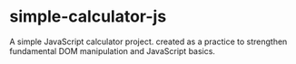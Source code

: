 # simple-calculator-js
A simple JavaScript calculator project. created as a practice to strengthen fundamental DOM manipulation and JavaScript basics.
